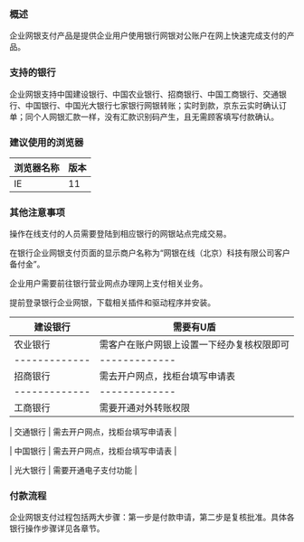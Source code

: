 ### 概述

企业网银支付产品是提供企业用户使用银行网银对公账户在网上快速完成支付的产品。

### 支持的银行

企业网银支持中国建设银行、中国农业银行、招商银行、中国工商银行、交通银行、中国银行、中国光大银行七家银行网银转账；实时到款，京东云实时确认订单；同个人网银汇款一样，没有汇款识别码产生，且无需顾客填写付款确认。

### 建议使用的浏览器

| 浏览器名称  | 版本 |
| ------------- | ------------- |
| IE  | 11 |

### 其他注意事项

操作在线支付的人员需要登陆到相应银行的网银站点完成交易。

在银行企业网银支付页面的显示商户名称为“网银在线（北京）科技有限公司客户备付金”。

企业用户需要前往银行营业网点办理网上支付相关业务。

提前登录银行企业网银，下载相关插件和驱动程序并安装。

| 建设银行 | 需要有U盾 |
| ------------- | ------------- |
| 农业银行 | 需客户在账户网银上设置一下经办复核权限即可 |
| ------------- | ------------- |
| 招商银行 | 需去开户网点，找柜台填写申请表 |
| ------------- | ------------- |
| 工商银行 | 需要开通对外转账权限 |

| 交通银行 | 需去开户网点，找柜台填写申请表 |

| 中国银行 | 需去开户网点，找柜台填写申请表 |

| 光大银行 | 需要开通电子支付功能 |


### **付款流程**

企业网银支付过程包括两大步骤：第一步是付款申请，第二步是复核批准。具体各银行操作步骤详见各章节。
